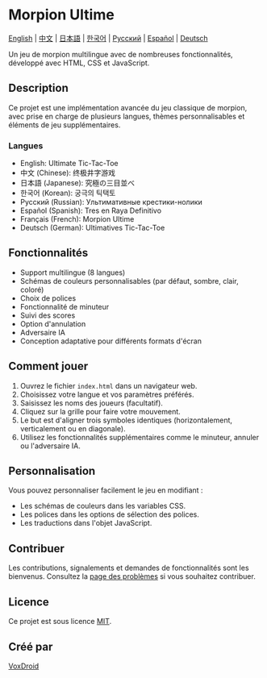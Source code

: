 # Morpion Ultime

[English](README.md) | [中文](README_zh.md) | [日本語](README_jp.md) | [한국어](README_kr.md) | [Русский](README_ru.md) | [Español](README_es.md) | [Deutsch](README_de.md)

Un jeu de morpion multilingue avec de nombreuses fonctionnalités, développé avec HTML, CSS et JavaScript.

## Description

Ce projet est une implémentation avancée du jeu classique de morpion, avec prise en charge de plusieurs langues, thèmes personnalisables et éléments de jeu supplémentaires.

### Langues

- English: Ultimate Tic-Tac-Toe
- 中文 (Chinese): 终极井字游戏
- 日本語 (Japanese): 究極の三目並べ
- 한국어 (Korean): 궁극의 틱택토
- Русский (Russian): Ультимативные крестики-нолики
- Español (Spanish): Tres en Raya Definitivo
- Français (French): Morpion Ultime
- Deutsch (German): Ultimatives Tic-Tac-Toe

## Fonctionnalités

- Support multilingue (8 langues)
- Schémas de couleurs personnalisables (par défaut, sombre, clair, coloré)
- Choix de polices
- Fonctionnalité de minuteur
- Suivi des scores
- Option d'annulation
- Adversaire IA
- Conception adaptative pour différents formats d'écran

## Comment jouer

1. Ouvrez le fichier `index.html` dans un navigateur web.
2. Choisissez votre langue et vos paramètres préférés.
3. Saisissez les noms des joueurs (facultatif).
4. Cliquez sur la grille pour faire votre mouvement.
5. Le but est d'aligner trois symboles identiques (horizontalement, verticalement ou en diagonale).
6. Utilisez les fonctionnalités supplémentaires comme le minuteur, annuler ou l'adversaire IA.

## Personnalisation

Vous pouvez personnaliser facilement le jeu en modifiant :

- Les schémas de couleurs dans les variables CSS.
- Les polices dans les options de sélection des polices.
- Les traductions dans l'objet JavaScript.

## Contribuer

Les contributions, signalements et demandes de fonctionnalités sont les bienvenus. Consultez la [page des problèmes](https://github.com/VoxDroid/Ultimate-Tic-Tac-Toe/issues) si vous souhaitez contribuer.

## Licence

Ce projet est sous licence [MIT](https://github.com/VoxDroid/Ultimate-Tic-Tac-Toe/blob/main/LICENSE).

## Créé par

[VoxDroid](https://github.com/voxdroid)

